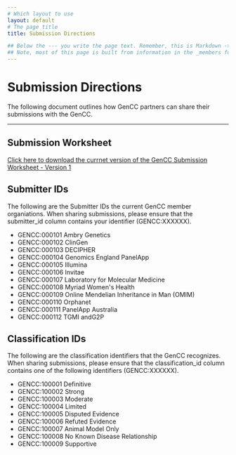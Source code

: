 ```yaml
---
# Which layout to use
layout: default
# The page title
title: Submission Directions

## Below the --- you write the page text. Remember, this is Markdown -> https://www.markdownguide.org/cheat-sheet
## Note, most of this page is built from information in the _members folder
---
```

# Submission Directions

The following document outlines how GenCC partners can share their submissions with the GenCC.

---

## Submission Worksheet
[Click here to download the currnet version of the GenCC Submission Worksheet - Version 1](/docs/gencc-submission-sheet-v1.xlsx)

## Submitter IDs
The following are the Submitter IDs the current GenCC member organiations.  When sharing submissions, please ensure that the submitter_id column contains your identifier (GENCC:XXXXXX).
- GENCC:000101 Ambry Genetics
- GENCC:000102 ClinGen
- GENCC:000103 DECIPHER
- GENCC:000104 Genomics England PanelApp
- GENCC:000105 Illumina
- GENCC:000106 Invitae
- GENCC:000107 Laboratory for Molecular Medicine
- GENCC:000108 Myriad Women's Health
- GENCC:000109 Online Mendelian Inheritance in Man (OMIM)
- GENCC:000110 Orphanet
- GENCC:000111 PanelApp Australia
- GENCC:000112 TGMI andG2P

## Classification IDs
The following are the classification identifiers that the GenCC recognizes. When sharing submissions, please ensure that the classification_id column contains one of the following identifiers (GENCC:XXXXXX).
- GENCC:100001 Definitive
- GENCC:100002 Strong
- GENCC:100003 Moderate
- GENCC:100004 Limited
- GENCC:100005 Disputed Evidence
- GENCC:100006 Refuted Evidence
- GENCC:100007 Animal Model Only
- GENCC:100008 No Known Disease Relationship
- GENCC:100009 Supportive